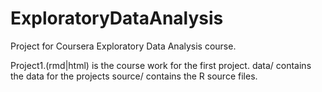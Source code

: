 # ExploratoryDataAnalysis
Project for Coursera Exploratory Data Analysis course.

Project1.(rmd|html) is the course work for the first project.
data/ contains the data for the projects
source/ contains the R source files.
